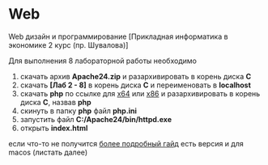 # Web
Web дизайн и программирование [Прикладная информатика в экономике 2 курс (пр. Шувалова)]

Для выполнения 8 лабораторной работы необходимо 
1. скачать архив **Apache24.zip** и разархивировать в корень диска **C**
2. скачать **[Лаб 2 - 8]** в корень диска **C** и переименовать в **localhost**
3. скачать **php** по ссылке для [x64](https://windows.php.net/downloads/releases/php-8.2.11-Win32-vs16-x64.zip) или [x86](https://windows.php.net/downloads/releases/php-8.2.11-Win32-vs16-x86.zip) и разархивировать в корень диска **C**, назвав **php**
4. скинуть в папку **php** файл **php.ini**
5. запустить файл **C:/Apache24/bin/httpd.exe**
6. открыть **index.html**

если что-то не получится [более подробный гайд](https://metanit.com/php/tutorial/1.3.php) есть версия и для macos (листать далее)
